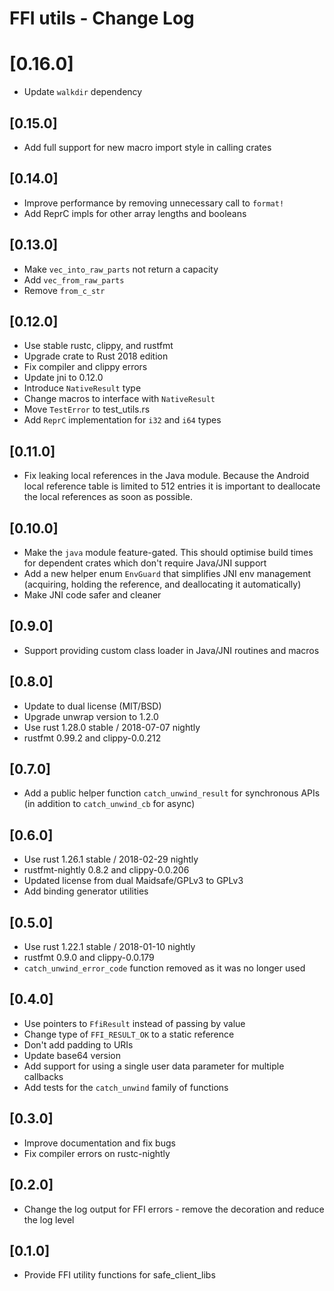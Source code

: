 # FFI utils - Change Log

# [0.16.0]
- Update `walkdir` dependency

## [0.15.0]
- Add full support for new macro import style in calling crates

## [0.14.0]
- Improve performance by removing unnecessary call to `format!`
- Add ReprC impls for other array lengths and booleans

## [0.13.0]
- Make `vec_into_raw_parts` not return a capacity
- Add `vec_from_raw_parts`
- Remove `from_c_str`

## [0.12.0]
- Use stable rustc, clippy, and rustfmt
- Upgrade crate to Rust 2018 edition
- Fix compiler and clippy errors
- Update jni to 0.12.0
- Introduce `NativeResult` type
- Change macros to interface with `NativeResult`
- Move `TestError` to test_utils.rs
- Add `ReprC` implementation for `i32` and `i64` types

## [0.11.0]
- Fix leaking local references in the Java module. Because the Android local reference table is limited to 512
  entries it is important to deallocate the local references as soon as possible.

## [0.10.0]
- Make the `java` module feature-gated. This should optimise build times for dependent crates which don't require Java/JNI support
- Add a new helper enum `EnvGuard` that simplifies JNI env management (acquiring, holding the reference, and deallocating it automatically)
- Make JNI code safer and cleaner

## [0.9.0]
- Support providing custom class loader in Java/JNI routines and macros

## [0.8.0]
- Update to dual license (MIT/BSD)
- Upgrade unwrap version to 1.2.0
- Use rust 1.28.0 stable / 2018-07-07 nightly
- rustfmt 0.99.2 and clippy-0.0.212

## [0.7.0]
- Add a public helper function `catch_unwind_result` for synchronous APIs (in addition to `catch_unwind_cb` for async)

## [0.6.0]
- Use rust 1.26.1 stable / 2018-02-29 nightly
- rustfmt-nightly 0.8.2 and clippy-0.0.206
- Updated license from dual Maidsafe/GPLv3 to GPLv3
- Add binding generator utilities

## [0.5.0]
- Use rust 1.22.1 stable / 2018-01-10 nightly
- rustfmt 0.9.0 and clippy-0.0.179
- `catch_unwind_error_code` function removed as it was no longer used

## [0.4.0]
- Use pointers to `FfiResult` instead of passing by value
- Change type of `FFI_RESULT_OK` to a static reference
- Don't add padding to URIs
- Update base64 version
- Add support for using a single user data parameter for multiple callbacks
- Add tests for the `catch_unwind` family of functions

## [0.3.0]
- Improve documentation and fix bugs
- Fix compiler errors on rustc-nightly

## [0.2.0]
- Change the log output for FFI errors - remove the decoration and reduce the log level

## [0.1.0]
- Provide FFI utility functions for safe_client_libs
